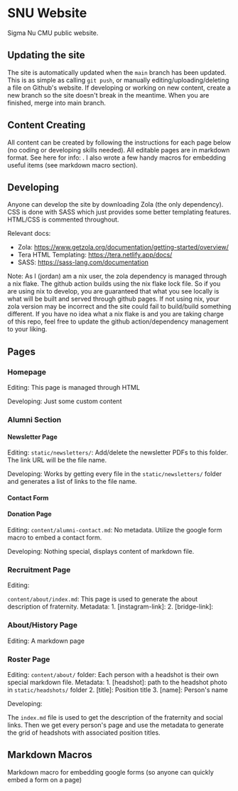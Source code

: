 # SNU Website

Sigma Nu CMU public website.

## Updating the site

The site is automatically updated when the `main` branch has been updated. This is as simple as calling `git push`, or manually editing/uploading/deleting a file on Github's website. If developing or working on new content, create a new branch so the site doesn't break in the meantime. When you are finished, merge into main branch.

## Content Creating

All content can be created by following the instructions for each page below (no coding or developing skills needed). All editable pages are in markdown format. See here for info: . I also wrote a few handy macros for embedding useful items (see markdown macro section).

## Developing

Anyone can develop the site by downloading Zola (the only dependency). CSS is done with SASS which just provides some better templating features. HTML/CSS is commented throughout.

Relevant docs:

* Zola: https://www.getzola.org/documentation/getting-started/overview/
* Tera HTML Templating: https://tera.netlify.app/docs/
* SASS: https://sass-lang.com/documentation

Note: As I (jordan) am a nix user, the zola dependency is managed through a nix flake. The github action builds using the nix flake lock file. So if you are using nix to develop, you are guaranteed that what you see locally is what will be built and served through github pages. If not using nix, your zola version may be incorrect and the site could fail to build/build something different. If you have no idea what a nix flake is and you are taking charge of this repo, feel free to update the github action/dependency management to your liking.


## Pages

### Homepage

Editing: This page is managed through HTML

Developing: Just some custom content

### Alumni Section



#### Newsletter Page


Editing: `static/newsletters/`: Add/delete the newsletter PDFs to this folder. The link URL will be the file name.

Developing: Works by getting every file in the `static/newsletters/` folder and generates a list of links to the file name.

#### Contact Form

#### Donation Page

Editing: `content/alumni-contact.md`: No metadata. Utilize the google form macro to embed a contact form.

Developing: Nothing special, displays content of markdown file.

### Recruitment Page

Editing:

`content/about/index.md`: This page is used to generate the about description of fraternity. Metadata:
    1. [instagram-link]: 
    2. [bridge-link]: 

### About/History Page

Editing: A markdown page


### Roster Page


Editing:
`content/about/` folder: Each person with a headshot is their own special markdown file. Metadata:
    1. [headshot]: path to the headshot photo in `static/headshots/` folder
    2. [title]: Position title
    3. [name]: Person's name


Developing:

The `index.md` file is used to get the description of the fraternity and social links. Then we get every person's page and use the metadata to generate the grid of headshots with associated position titles.

## Markdown Macros

Markdown macro for embedding google forms (so anyone can quickly embed a form on a page)


